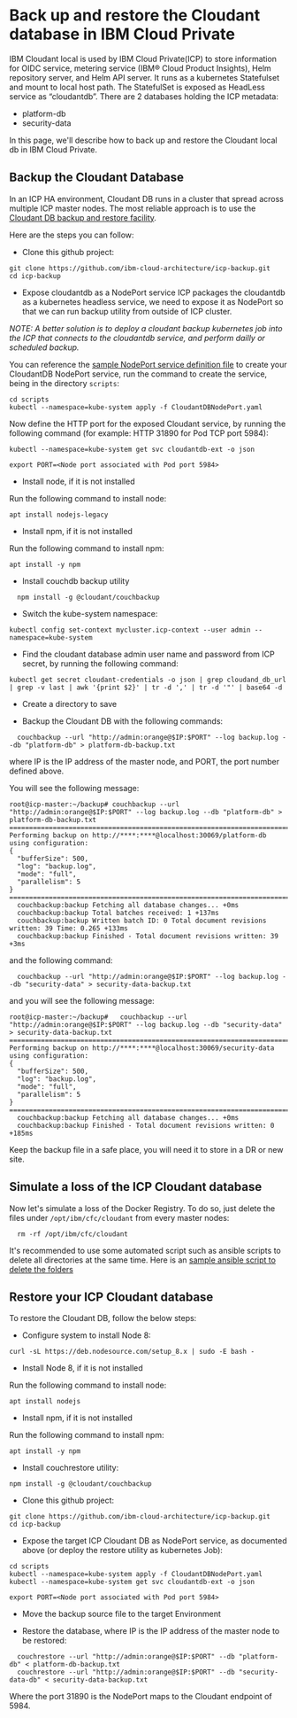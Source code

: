 # Back up and restore the Cloudant database in IBM Cloud Private

IBM Cloudant local is used by IBM Cloud Private(ICP) to store information for OIDC service, metering service (IBM® Cloud Product Insights), Helm repository server, and Helm API server.
It runs as a kubernetes Statefulset and mount to local host path. The StatefulSet is exposed as HeadLess service as “cloudantdb”.
There are 2 databases holding the ICP metadata:

* platform-db
* security-data

In this page, we'll describe how to back up and restore the Cloudant local db in IBM Cloud Private.


## Backup the Cloudant Database

In an ICP HA environment, Cloudant DB runs in a cluster that spread across multiple ICP master nodes. The most reliable approach is to use the [Cloudant DB backup and restore facility](https://developer.ibm.com/clouddataservices/2016/03/22/simple-couchdb-and-cloudant-backup/).

Here are the steps you can follow:

* Clone this github project:

```
git clone https://github.com/ibm-cloud-architecture/icp-backup.git
cd icp-backup
```

* Expose cloudantdb as a NodePort service
ICP packages the cloudantdb as a kubernetes headless service, we need to expose it as NodePort so that we can run backup utility from outside of ICP cluster.   

*NOTE: A better solution is to deploy a cloudant backup kubernetes job into the ICP that connects to the cloudantdb service, and perform dailly or scheduled backup.*

You can reference the [sample NodePort service definition file](../scripts/CloudantDBNodePort.yaml) to create your CloudantDB NodePort service, run the command to create the service, being in the directory `scripts`:

```
cd scripts
kubectl --namespace=kube-system apply -f CloudantDBNodePort.yaml
```

Now define the HTTP port for the exposed Cloudant service, by running the following command (for example: HTTP 31890 for Pod TCP port 5984):

```
kubectl --namespace=kube-system get svc cloudantdb-ext -o json

export PORT=<Node port associated with Pod port 5984>
```

* Install node, if it is not installed

Run the following command to install node:

```
apt install nodejs-legacy
```

* Install npm, if it is not installed

Run the following command to install npm:

```
apt install -y npm
```

* Install couchdb backup utility

```
  npm install -g @cloudant/couchbackup
```

* Switch the kube-system namespace:

```
kubectl config set-context mycluster.icp-context --user admin --namespace=kube-system
```

* Find the cloudant database admin user name and password from ICP secret, by running the following command:

```
kubectl get secret cloudant-credentials -o json | grep cloudand_db_url | grep -v last | awk '{print $2}' | tr -d ',' | tr -d '"' | base64 -d
```

* Create a directory to save 

* Backup the Cloudant DB with the following commands:

```
  couchbackup --url "http://admin:orange@$IP:$PORT" --log backup.log --db "platform-db" > platform-db-backup.txt
```

where IP is the IP address of the master node, and PORT, the port number defined above.

You will see the following message:

```
root@icp-master:~/backup# couchbackup --url "http://admin:orange@$IP:$PORT" --log backup.log --db "platform-db" > platform-db-backup.txt
================================================================================
Performing backup on http://****:****@localhost:30069/platform-db using configuration:
{
  "bufferSize": 500,
  "log": "backup.log",
  "mode": "full",
  "parallelism": 5
}
================================================================================
  couchbackup:backup Fetching all database changes... +0ms
  couchbackup:backup Total batches received: 1 +137ms
  couchbackup:backup Written batch ID: 0 Total document revisions written: 39 Time: 0.265 +133ms
  couchbackup:backup Finished - Total document revisions written: 39 +3ms

```

and the following command:

```
  couchbackup --url "http://admin:orange@$IP:$PORT" --log backup.log --db "security-data" > security-data-backup.txt
```

and you will see the following message:

```
root@icp-master:~/backup#   couchbackup --url "http://admin:orange@$IP:$PORT" --log backup.log --db "security-data" > security-data-backup.txt
================================================================================
Performing backup on http://****:****@localhost:30069/security-data using configuration:
{
  "bufferSize": 500,
  "log": "backup.log",
  "mode": "full",
  "parallelism": 5
}
================================================================================
  couchbackup:backup Fetching all database changes... +0ms
  couchbackup:backup Finished - Total document revisions written: 0 +185ms

```

Keep the backup file in a safe place, you will need it to store in a DR or new site.

## Simulate a loss of the ICP Cloudant database

Now let's simulate a loss of the Docker Registry. To do so, just delete the files under `/opt/ibm/cfc/cloudant` from every master nodes:
 
```
  rm -rf /opt/ibm/cfc/cloudant
```

It's recommended to use some automated script such as ansible scripts to delete all directories at the same time.
Here is an [sample ansible script to delete the folders](../scripts/move_cloundant_on_masters.yml)


## Restore your ICP Cloudant database

To restore the Cloudant DB, follow the below steps:

* Configure system to install Node 8:

```
curl -sL https://deb.nodesource.com/setup_8.x | sudo -E bash -
```

* Install Node 8, if it is not installed

Run the following command to install node:

```
apt install nodejs
```

* Install npm, if it is not installed

Run the following command to install npm:

```
apt install -y npm
```

* Install couchrestore utility:

```
npm install -g @cloudant/couchbackup
```

* Clone this github project:

```
git clone https://github.com/ibm-cloud-architecture/icp-backup.git
cd icp-backup
```

* Expose the target ICP Cloudant DB as NodePort service, as documented above (or deploy the restore utility as kubernetes Job):

```
cd scripts
kubectl --namespace=kube-system apply -f CloudantDBNodePort.yaml
kubectl --namespace=kube-system get svc cloudantdb-ext -o json

export PORT=<Node port associated with Pod port 5984>

```

* Move the backup source file to the target Environment

* Restore the database, where IP is the IP address of the master node to be restored:
```
  couchrestore --url "http://admin:orange@$IP:$PORT" --db "platform-db" < platform-db-backup.txt
  couchrestore --url "http://admin:orange@$IP:$PORT" --db "security-data-db" < security-data-backup.txt
```

Where the port 31890 is the NodePort maps to the Cloudant endpoint of 5984.
